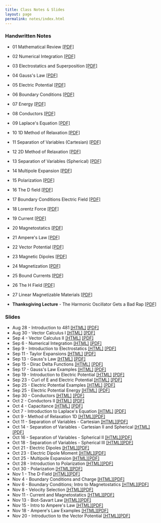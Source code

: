 ```yaml
---
title: Class Notes & Slides
layout: page
permalink: notes/index.html
---
```


### Handwritten Notes

- 01 Mathematical Review [[PDF]](./handwritten/01_Mathematical_Review.pdf)
- 02 Numerical Integration [[PDF]](./handwritten/02_Numerical_Integration.pdf)
- 03 Electrostatics and Superposition [[PDF]](./handwritten/03_Electrostatics_and_Superposition.pdf)
- 04 Gauss's Law [[PDF]](./handwritten/04_Gauss_Law.pdf)
- 05 Electric Potential [[PDF]](./handwritten/05_Electric_Potential.pdf)
- 06 Boundary Conditions [[PDF]](./handwritten/06_Boundary_Conditions.pdf)
- 07 Energy [[PDF]](./handwritten/07_Energy.pdf)
- 08 Conductors [[PDF]](./handwritten/08_Conductors.pdf)
- 09 Laplace's Equation [[PDF]](./handwritten/09_Laplaces_Equation.pdf)
- 10 1D Method of Relaxation [[PDF]](./handwritten/10_Method_of_Relaxation.pdf)
- 11 Separation of Variables (Cartesian) [[PDF]](./handwritten/11_Separation_of_Variables_Cartesian.pdf)
- 12 2D Method of Relaxation [[PDF]](./handwritten/12_Method_of_Relaxation.pdf)
- 13 Separation of Variables (Spherical) [[PDF]](./handwritten/13_Separation_of_Variables_Spherical.pdf)
- 14 Multipole Expansion [[PDF]](./handwritten/14_Multipole_Expansion.pdf)
- 15 Polarization [[PDF]](./handwritten/15_Polarization.pdf)
- 16 The D field [[PDF]](./handwritten/16_D_Field.pdf)
- 17 Boundary Conditions Electric Field [[PDF]](./handwritten/17_Boundary_Conditions_Electric_Field.pdf)
- 18 Lorentz Force [[PDF]](./handwritten/18_Lorentz_Force.pdf)
- 19 Current [[PDF]](./handwritten/19_Current.pdf)
- 20 Magnetostatics [[PDF]](./handwritten/20_Magnetostatics.pdf)
- 21 Ampere's Law [[PDF]](./handwritten/21_Amperes_Law.pdf)
- 22 Vector Potential [[PDF]](./handwritten/22_Vector_Potential.pdf)
- 23 Magnetic Dipoles [[PDF]](./handwritten/23_Magnetic_Dipoles.pdf)
- 24 Magnetization [[PDF]](./handwritten/24_Magnetization.pdf)
- 25 Bound Currents [[PDF]](./handwritten/25_Bound_Currents.pdf)
- 26 The H Field [[PDF]](./handwritten/26_H_Field.pdf)
- 27 Linear Magnetizable Materials [[PDF]](./handwritten/27_Linear_Magnetizable_Materials.pdf)

- **Thanksgiving Lecture** - The Harmonic Oscillator Gets a Bad Rap [[PDF]](./handwritten/NLD_intro.pdf)


### Slides

- Aug 28 - Introduction to 481 [[HTML]](./01-slides.html) [[PDF]](./01-slides.pdf)
- Aug 30 - Vector Calculus I [[HTML]](./02-slides.html) [[PDF]](./02-slides.pdf)
- Sep 4 - Vector Calculus II [[HTML]](./03-slides.html) [[PDF]](./03-slides.pdf)
- Sep 6 - Numerical Integration [[HTML]](./04-slides.html) [[PDF]](./04-slides.pdf)
- Sep 9 - Introduction to Electrostatics [[HTML]](./05-slides.html) [[PDF]](./05-slides.pdf)
- Sep 11 - Taylor Expansions [[HTML]](./06-slides.html) [[PDF]](./06-slides.pdf)
- Sep 13 - Gauss's Law [[HTML]](./07-slides.html) [[PDF]](./07-slides.pdf)
- Sep 15 - Dirac Delta Functions [[HTML]](./08-slides.html) [[PDF]](./08-slides.pdf)
- Sep 17 - Gauss's Law Examples [[HTML]](./09-slides.html) [[PDF]](./09-slides.pdf)
- Sep 19 - Introduction to Electric Potential [[HTML]](./10-slides.html) [[PDF]](./10-slides.pdf)
- Sep 23 - Curl of E and Electric Potential [[HTML]](./11-slides.html) [[PDF]](./11-slides.pdf)
- Sep 25 - Electric Potential Examples [[HTML]](./12-slides.html) [[PDF]](./12-slides.pdf)
- Sep 25 - Electric Potential Energy [[HTML]](./13-slides.html) [[PDF]](./13-slides.pdf)
- Sep 30 - Conductors [[HTML]](./14-slides.html) [[PDF]](./14-slides.pdf)
- Oct 2 - Conductors II [[HTML]](./15-slides.html) [[PDF]](./15-slides.pdf)
- Oct 4 - Capacitance [[HTML]](./16-slides.html) [[PDF]](./16-slides.pdf)
- Oct 7 - Introduction to Laplace's Equation [[HTML]](./17-slides.html) [[PDF]](./17-slides.pdf)
- Oct 9 - Method of Relaxation 1D [[HTML]](./18-slides.html)[[PDF]](./18-slides.pdf)
- Oct 11 - Separation of Variables - Cartesian [[HTML]](./19-slides.html)[[PDF]](./19-slides.pdf)
- Oct 14 - Separation of Variables - Cartesian II and Spherical [[HTML]](./20-slides.html)[[PDF]](./20-slides.pdf)
- Oct 16 - Separation of Variables - Spherical II [[HTML]](./21-slides.html)[[PDF]](./21-slides.pdf)
- Oct 18 - Separation of Variables - Spherical III [[HTML]](./22-slides.html)[[PDF]](./22-slides.pdf)
- Oct 21 - Electric Dipoles [[HTML]](./23-slides.html)[[PDF]](./23-slides.pdf)
- Oct 23 - Electric Dipole Moment [[HTML]](./24-slides.html)[[PDF]](./24-slides.pdf)
- Oct 25 - Multipole Expansion [[HTML]](./25-slides.html)[[PDF]](./25-slides.pdf)
- Oct 28 - Introduction to Polarization [[HTML]](./26-slides.html)[[PDF]](./26-slides.pdf)
- Oct 30 - Polarization [[HTML]](./27-slides.html)[[PDF]](./27-slides.pdf)
- Nov 1 - The D-Field [[HTML]](./28-slides.html)[[PDF]](./28-slides.pdf)
- Nov 4 - Boundary Conditions and Charge [[HTML]](./29-slides.html)[[PDF]](./29-slides.pdf)
- Nov 6 - Boundary Conditions; Intro to Magnetostatics [[HTML]](./30-slides.html)[[PDF]](./30-slides.pdf)
- Nov 8 - Velocity Selection [[HTML]](./31-slides.html)[[PDF]](./31-slides.pdf)
- Nov 11 - Current and Magnetostatics [[HTML]](./32-slides.html)[[PDF]](./32-slides.pdf)
- Nov 13 - Biot-Savart Law [[HTML]](./33-slides.html)[[PDF]](./33-slides.pdf)
- Nov 15 - Intro to Ampere's Law [[HTML]](./34-slides.html)[[PDF]](./34-slides.pdf)
- Nov 18 - Ampere's Law Examples [[HTML]](./35-slides.html)[[PDF]](./35-slides.pdf)
- Nov 20 - Introduction to the Vector Potential [[HTML]](./36-slides.html)[[PDF]](./36-slides.pdf)
